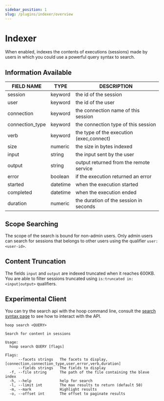 ```yaml
---
sidebar_position: 1
slug: /plugins/indexer/overview
---
```


# Indexer

When enabled, indexes the contents of executions (sessions) made by users in which you could use a powerful query syntax to search.


## Information Available

| FIELD NAME      | TYPE     | DESCRIPTION                              |
| --------------- | -------- | ---------------------------------------- |
| session         | keyword  | the id of the session                    |
| user            | keyword  | the id of the user                       |
| connection      | keyword  | the connection name of this session      |
| connection_type | keyword  | the connection type of this session      |
| verb            | keyword  | the type of the execution (exec,connect) |
| size            | numeric  | the size in bytes indexed                |
| input           | string   | the input sent by the user               |
| output          | string   | output returned from the remote service  |
| error           | boolean  | if the execution returned an error       |
| started         | datetime | when the execution started               |
| completed       | datetime | when the execution ended                 |
| duration        | numeric  | the duration of the session in seconds   |


## Scope Searching

The scope of the search is bound for non-admin users. Only admin users can search for sessions that belongs to other users using the qualifier `user:<user-id>`.

## Content Truncation

The fields `input` and `output` are indexed truncated when it reaches 600KB. You are able to filter sessions truncated using `is:truncated in:<input|output>` qualifiers. 

## Experimental Client

You can try the search api with the hoop command line, consult the [search syntax page](./search-syntax) to see how to interact with the API.

```
hoop search <QUERY>
```

```
Search for content in sessions

Usage:
  hoop search QUERY [flags]

Flags:
      --facets strings   The facets to display, [connection,connection_type,user,error,verb,duration]
      --fields strings   The fields to display
  -f, --file string      The path of the file containing the bleve index
  -h, --help             help for search
  -l, --limit int        The max results to return (default 50)
  -m, --mark             Highlight results
  -o, --offset int       The offset to paginate results
```

